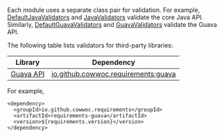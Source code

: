 Each module uses a separate class pair for validation. For example, 
[DefaultJavaValidators](https://cowwoc.github.io/requirements.java/11.0/io.github.cowwoc.requirements.java/com/github/cowwoc/requirements12/java/DefaultJavaValidators.html)
and
[JavaValidators](https://cowwoc.github.io/requirements.java/11.0/io.github.cowwoc.requirements.java/com/github/cowwoc/requirements12/java/JavaValidators.html)
validate the core Java API. Similarly,
[DefaultGuavaValidators](https://cowwoc.github.io/requirements.java/11.0/io.github.cowwoc.requirements.java/com/github/cowwoc/requirements12/guava/DefaultGuavaValidators.html)
and
[GuavaValidators](https://cowwoc.github.io/requirements.java/11.0/io.github.cowwoc.requirements.java/com/github/cowwoc/requirements12/guava/GuavaValidators.html)
validate the Guava API.

The following table lists validators for third-party libraries: 

| Library                                                       | Dependency |
|---------------------------------------------------------------|------------|
| [Guava API](https://guava.dev/releases/28.0-jre/api/docs/)    | [io.github.cowwoc.requirements:guava](https://search.maven.org/search?q=g:io.github.cowwoc.requirements%20AND%20a:guava) |

For example,

```
<dependency>
  <groupId>io.github.cowwoc.requirements</groupId>
  <artifactId>requirements-guava</artifactId>
  <version>${requirements.version}</version>
</dependency>
```